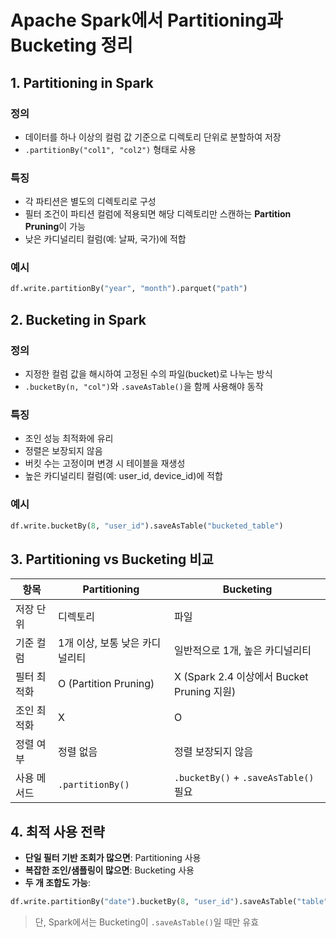 
# Apache Spark에서 Partitioning과 Bucketing 정리 

## 1. Partitioning in Spark

### 정의
- 데이터를 하나 이상의 컬럼 값 기준으로 디렉토리 단위로 분할하여 저장
- `.partitionBy("col1", "col2")` 형태로 사용

### 특징
- 각 파티션은 별도의 디렉토리로 구성
- 필터 조건이 파티션 컬럼에 적용되면 해당 디렉토리만 스캔하는 **Partition Pruning**이 가능
- 낮은 카디널리티 컬럼(예: 날짜, 국가)에 적합

### 예시
```python
df.write.partitionBy("year", "month").parquet("path")
```

## 2. Bucketing in Spark

### 정의
- 지정한 컬럼 값을 해시하여 고정된 수의 파일(bucket)로 나누는 방식
- `.bucketBy(n, "col")`와 `.saveAsTable()`을 함께 사용해야 동작

### 특징
- 조인 성능 최적화에 유리
- 정렬은 보장되지 않음
- 버킷 수는 고정이며 변경 시 테이블을 재생성
- 높은 카디널리티 컬럼(예: user_id, device_id)에 적합

### 예시
```python
df.write.bucketBy(8, "user_id").saveAsTable("bucketed_table")
```

## 3. Partitioning vs Bucketing 비교

| 항목            | Partitioning                            | Bucketing                                 |
|-----------------|------------------------------------------|--------------------------------------------|
| 저장 단위        | 디렉토리                                 | 파일                                        |
| 기준 컬럼        | 1개 이상, 보통 낮은 카디널리티             | 일반적으로 1개, 높은 카디널리티             |
| 필터 최적화      | O (Partition Pruning)                    | X (Spark 2.4 이상에서 Bucket Pruning 지원)  |
| 조인 최적화      | X                                         | O                                          |
| 정렬 여부        | 정렬 없음                                 | 정렬 보장되지 않음                         |
| 사용 메서드      | `.partitionBy()`                         | `.bucketBy()` + `.saveAsTable()` 필요      |

## 4. 최적 사용 전략

- **단일 필터 기반 조회가 많으면**: Partitioning 사용
- **복잡한 조인/샘플링이 많으면**: Bucketing 사용
- **두 개 조합도 가능**:
```python
df.write.partitionBy("date").bucketBy(8, "user_id").saveAsTable("table")
```

> 단, Spark에서는 Bucketing이 `.saveAsTable()`일 때만 유효
